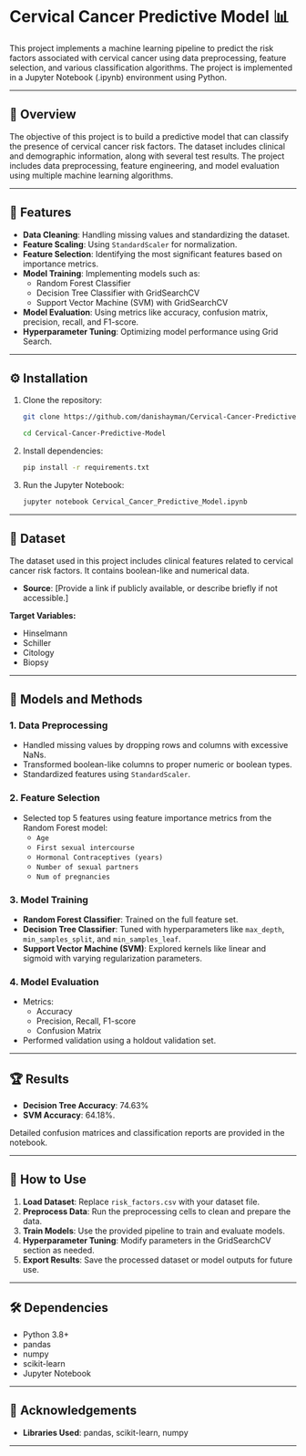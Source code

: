 # Cervical Cancer Predictive Model 📊

This project implements a machine learning pipeline to predict the risk factors associated with cervical cancer using data preprocessing, feature selection, and various classification algorithms. The project is implemented in a Jupyter Notebook (.ipynb) environment using Python.

---

## 🎯 Overview

The objective of this project is to build a predictive model that can classify the presence of cervical cancer risk factors. The dataset includes clinical and demographic information, along with several test results. The project includes data preprocessing, feature engineering, and model evaluation using multiple machine learning algorithms.

---

## 🌟 Features

- **Data Cleaning**: Handling missing values and standardizing the dataset.
- **Feature Scaling**: Using `StandardScaler` for normalization.
- **Feature Selection**: Identifying the most significant features based on importance metrics.
- **Model Training**: Implementing models such as:
  - Random Forest Classifier
  - Decision Tree Classifier with GridSearchCV
  - Support Vector Machine (SVM) with GridSearchCV
- **Model Evaluation**: Using metrics like accuracy, confusion matrix, precision, recall, and F1-score.
- **Hyperparameter Tuning**: Optimizing model performance using Grid Search.

---

## ⚙️ Installation

1. Clone the repository:
   ```bash
   git clone https://github.com/danishayman/Cervical-Cancer-Predictive-Model.git

   cd Cervical-Cancer-Predictive-Model
   ```

2. Install dependencies:
   ```bash
   pip install -r requirements.txt
   ```

3. Run the Jupyter Notebook:
   ```bash
   jupyter notebook Cervical_Cancer_Predictive_Model.ipynb
   ```

---

## 📂 Dataset

The dataset used in this project includes clinical features related to cervical cancer risk factors. It contains boolean-like and numerical data.

- **Source**: [Provide a link if publicly available, or describe briefly if not accessible.]

**Target Variables:**
- Hinselmann
- Schiller
- Citology
- Biopsy

---

## 🧠 Models and Methods

### 1. Data Preprocessing
- Handled missing values by dropping rows and columns with excessive NaNs.
- Transformed boolean-like columns to proper numeric or boolean types.
- Standardized features using `StandardScaler`.

### 2. Feature Selection
- Selected top 5 features using feature importance metrics from the Random Forest model:
  - `Age`
  - `First sexual intercourse`
  - `Hormonal Contraceptives (years)`
  - `Number of sexual partners`
  - `Num of pregnancies`

### 3. Model Training
- **Random Forest Classifier**: Trained on the full feature set.
- **Decision Tree Classifier**: Tuned with hyperparameters like `max_depth`, `min_samples_split`, and `min_samples_leaf`.
- **Support Vector Machine (SVM)**: Explored kernels like linear and sigmoid with varying regularization parameters.

### 4. Model Evaluation
- Metrics:
  - Accuracy
  - Precision, Recall, F1-score
  - Confusion Matrix
- Performed validation using a holdout validation set.

---

## 🏆 Results

- **Decision Tree Accuracy**: 74.63%
- **SVM Accuracy**: 64.18%.

Detailed confusion matrices and classification reports are provided in the notebook.

---

## 🚀 How to Use

1. **Load Dataset**: Replace `risk_factors.csv` with your dataset file.
2. **Preprocess Data**: Run the preprocessing cells to clean and prepare the data.
3. **Train Models**: Use the provided pipeline to train and evaluate models.
4. **Hyperparameter Tuning**: Modify parameters in the GridSearchCV section as needed.
5. **Export Results**: Save the processed dataset or model outputs for future use.

---

## 🛠️ Dependencies

- Python 3.8+
- pandas
- numpy
- scikit-learn
- Jupyter Notebook

---

## 🙏 Acknowledgements
- **Libraries Used**: pandas, scikit-learn, numpy

---
